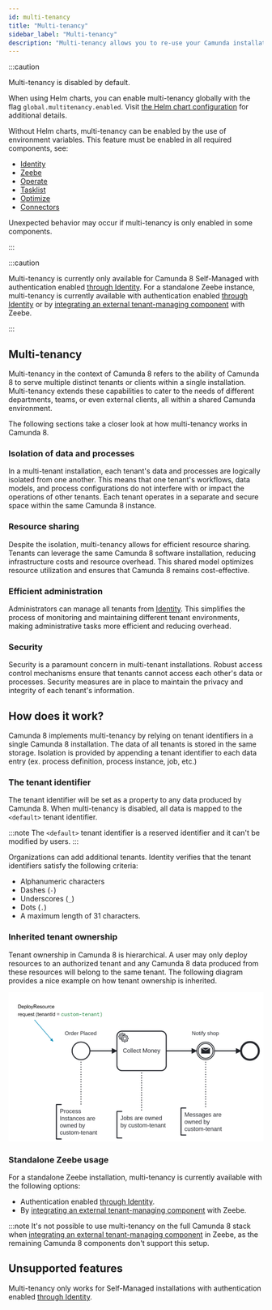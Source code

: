 ```yaml
---
id: multi-tenancy
title: "Multi-tenancy"
sidebar_label: "Multi-tenancy"
description: "Multi-tenancy allows you to re-use your Camunda installation."
---
```


:::caution

Multi-tenancy is disabled by default.

When using Helm charts, you can enable multi-tenancy globally with the flag `global.multitenancy.enabled`.
Visit [the Helm chart configuration](https://github.com/camunda/camunda-platform-helm/blob/main/charts/camunda-platform/README.md#global-parameters) for additional details.

Without Helm charts, multi-tenancy can be enabled by the use of environment variables. This feature must be
enabled in all required components, see:

- [Identity](../../../self-managed/identity/deployment/configuration-variables/#feature-flags)
- [Zeebe](../../../self-managed/zeebe-deployment/configuration/gateway-config/#zeebegatewaymultitenancy)
- [Operate](../../../self-managed/operate-deployment/operate-configuration/#multi-tenancy)
- [Tasklist](../../../self-managed/tasklist-deployment/tasklist-configuration/#multi-tenancy)
- [Optimize]($optimize$/self-managed/optimize-deployment/configuration/multi-tenancy/)
- [Connectors](../../../self-managed/connectors-deployment/connectors-configuration/#multi-tenancy)

Unexpected behavior may occur if multi-tenancy is only enabled in some components.

:::

:::caution

Multi-tenancy is currently only available for Camunda 8 Self-Managed with authentication enabled [through Identity](../../../self-managed/identity/what-is-identity/).
For a standalone Zeebe instance, multi-tenancy is currently available with authentication enabled [through Identity](../../../self-managed/identity/what-is-identity/)
or by [integrating an external tenant-managing component](../zeebe-deployment/zeebe-gateway/interceptors.md#implementing-a-tenant-providing-interceptor)
with Zeebe.

:::

## Multi-tenancy

Multi-tenancy in the context of Camunda 8 refers to the ability of Camunda 8 to serve multiple distinct tenants or
clients within a single installation. Multi-tenancy extends these capabilities to cater to the needs of
different departments, teams, or even external clients, all within a shared Camunda environment.

The following sections take a closer look at how multi-tenancy works in Camunda 8.

### Isolation of data and processes

In a multi-tenant installation, each tenant's data and processes are logically isolated from one another.
This means that one tenant's workflows, data models, and process configurations do not interfere with or impact the
operations of other tenants. Each tenant operates in a separate and secure space within the same Camunda 8 instance.

### Resource sharing

Despite the isolation, multi-tenancy allows for efficient resource sharing. Tenants can leverage the same
Camunda 8 software installation, reducing infrastructure costs and resource overhead. This shared model optimizes
resource utilization and ensures that Camunda 8 remains cost-effective.

### Efficient administration

Administrators can manage all tenants from [Identity](/self-managed/identity/user-guide/tenants/managing-tenants.md). This simplifies the process of monitoring and maintaining
different tenant environments, making administrative tasks more efficient and reducing overhead.

### Security

Security is a paramount concern in multi-tenant installations. Robust access control mechanisms ensure that
tenants cannot access each other's data or processes. Security measures are in place to maintain the privacy and
integrity of each tenant's information.

## How does it work?

Camunda 8 implements multi-tenancy by relying on tenant identifiers in a single Camunda 8 installation. The data of
all tenants is stored in the same storage. Isolation is provided by appending a tenant identifier to each data
entry (ex. process definition, process instance, job, etc.)

### The tenant identifier

The tenant identifier will be set as a property to any data produced by Camunda 8. When multi-tenancy is
disabled, all data is mapped to the `<default>` tenant identifier.

:::note
The `<default>` tenant identifier is a reserved identifier and it can't be modified by users.
:::

Organizations can add additional tenants. Identity verifies that the tenant identifiers satisfy the following
criteria:

- Alphanumeric characters
- Dashes (`-`)
- Underscores (`_`)
- Dots (`.`)
- A maximum length of 31 characters.

### Inherited tenant ownership

Tenant ownership in Camunda 8 is hierarchical. A user may only deploy resources to an authorized tenant and any
Camunda 8 data produced from these resources will belong to the same tenant. The following diagram provides a nice
example on how tenant ownership is inherited.

![Tenant ownership inheritance diagram](img/multi-tenancy.png)

### Standalone Zeebe usage

For a standalone Zeebe installation, multi-tenancy is currently available with the following options:

- Authentication enabled [through Identity](../../../self-managed/identity/what-is-identity/).
- By [integrating an external tenant-managing component](../zeebe-deployment/zeebe-gateway/interceptors.md#implementing-a-tenant-providing-interceptor)
  with Zeebe.

:::note
It's not possible to use multi-tenancy on the full Camunda 8 stack when
[integrating an external tenant-managing component](../zeebe-deployment/zeebe-gateway/interceptors.md#implementing-a-tenant-providing-interceptor)
in Zeebe, as the remaining Camunda 8 components don't support this setup.

## Unsupported features

Multi-tenancy only works for Self-Managed installations with authentication enabled [through Identity](../../../self-managed/identity/what-is-identity/).
